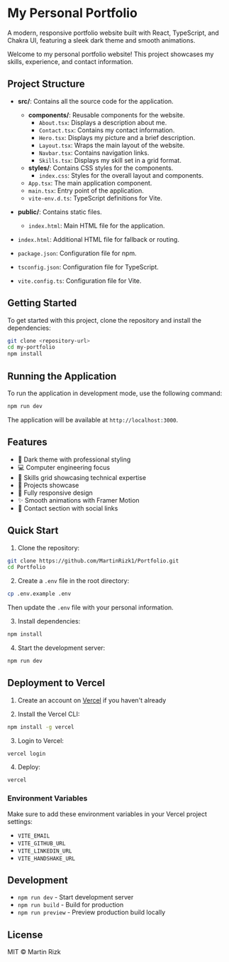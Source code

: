 # My Personal Portfolio

A modern, responsive portfolio website built with React, TypeScript, and Chakra UI, featuring a sleek dark theme and smooth animations.

Welcome to my personal portfolio website! This project showcases my skills, experience, and contact information.

## Project Structure

- **src/**: Contains all the source code for the application.
  - **components/**: Reusable components for the website.
    - `About.tsx`: Displays a description about me.
    - `Contact.tsx`: Contains my contact information.
    - `Hero.tsx`: Displays my picture and a brief description.
    - `Layout.tsx`: Wraps the main layout of the website.
    - `Navbar.tsx`: Contains navigation links.
    - `Skills.tsx`: Displays my skill set in a grid format.
  - **styles/**: Contains CSS styles for the components.
    - `index.css`: Styles for the overall layout and components.
  - `App.tsx`: The main application component.
  - `main.tsx`: Entry point of the application.
  - `vite-env.d.ts`: TypeScript definitions for Vite.

- **public/**: Contains static files.
  - `index.html`: Main HTML file for the application.

- `index.html`: Additional HTML file for fallback or routing.

- `package.json`: Configuration file for npm.

- `tsconfig.json`: Configuration file for TypeScript.

- `vite.config.ts`: Configuration file for Vite.

## Getting Started

To get started with this project, clone the repository and install the dependencies:

```bash
git clone <repository-url>
cd my-portfolio
npm install
```

## Running the Application

To run the application in development mode, use the following command:

```bash
npm run dev
```

The application will be available at `http://localhost:3000`.

## Features

- 🌙 Dark theme with professional styling
- 💻 Computer engineering focus
- 🎯 Skills grid showcasing technical expertise
- 🚀 Projects showcase
- 📱 Fully responsive design
- ✨ Smooth animations with Framer Motion
- 📧 Contact section with social links

## Quick Start

1. Clone the repository:
```bash
git clone https://github.com/MartinRizk1/Portfolio.git
cd Portfolio
```

2. Create a `.env` file in the root directory:
```bash
cp .env.example .env
```
Then update the `.env` file with your personal information.

3. Install dependencies:
```bash
npm install
```

4. Start the development server:
```bash
npm run dev
```

## Deployment to Vercel

1. Create an account on [Vercel](https://vercel.com) if you haven't already

2. Install the Vercel CLI:
```bash
npm install -g vercel
```

3. Login to Vercel:
```bash
vercel login
```

4. Deploy:
```bash
vercel
```

### Environment Variables

Make sure to add these environment variables in your Vercel project settings:

- `VITE_EMAIL`
- `VITE_GITHUB_URL`
- `VITE_LINKEDIN_URL`
- `VITE_HANDSHAKE_URL`

## Development

- `npm run dev` - Start development server
- `npm run build` - Build for production
- `npm run preview` - Preview production build locally

## License

MIT © Martin Rizk